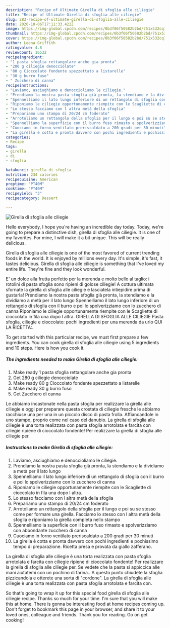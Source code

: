 ```yaml
---
description: "Recipe of Ultimate Girella di sfoglia alle ciliegie"
title: "Recipe of Ultimate Girella di sfoglia alle ciliegie"
slug: 283-recipe-of-ultimate-girella-di-sfoglia-alle-ciliegie
date: 2020-10-06T17:11:33.422Z
image: https://img-global.cpcdn.com/recipes/0b3f06f50582b2bd/751x532cq70/girella-di-sfoglia-alle-ciliegie-recipe-main-photo.jpg
thumbnail: https://img-global.cpcdn.com/recipes/0b3f06f50582b2bd/751x532cq70/girella-di-sfoglia-alle-ciliegie-recipe-main-photo.jpg
cover: https://img-global.cpcdn.com/recipes/0b3f06f50582b2bd/751x532cq70/girella-di-sfoglia-alle-ciliegie-recipe-main-photo.jpg
author: Leona Griffith
ratingvalue: 4.8
reviewcount: 16532
recipeingredient:
- "1 pasta sfoglia rettangolare anche gia pronta"
- "280 g ciliegie denocciolate"
- "80 g Cioccolato fondente spezzettato a listarelle"
- "30 g burro fuso"
- " Zucchero di canna"
recipeinstructions:
- "Laviamo, asciughiamo e denoccioliamo le ciliegie."
- "Prendiamo la nostra pasta sfoglia già pronta, la stendiamo e la dividiamo a metà per il lato lungo"
- "Spennelliamo il lato lungo inferiore di un rettangolo di sfoglia con il burro e poi lo spolverizziamo con lo zucchero di canna"
- "Riponiamo le ciliegie opportunamente riempite con le Scagliette di cioccolato in fila una dopo l altra."
- "Lo stesso facciamo con l altra metà della sfoglia"
- "Prepariamo uno stampo di 20/24 cm foderato"
- "Arrotoliamo un rettangolo della sfoglia per il lungo e poi su se stesso come per formare una girella. Facciamo lo stesso con l altra metà della sfoglia e riponiamo la girella completa nello stampo"
- "Spennelliamo la superficie con il burro fuso rimasto e spolverizziamo con abbondante zucchero di canna"
- "Cuociamo in forno ventilato preriscaldato a 200 gradi per 30 minuti"
- "La girella è cotta e pronta davvero con pochi ingredienti e pochissimo tempo di preparazione. Ricetta presa e provata da giallo zafferano."
categories:
- Recipe
tags:
- girella
- di
- sfoglia

katakunci: girella di sfoglia 
nutrition: 234 calories
recipecuisine: American
preptime: "PT40M"
cooktime: "PT40M"
recipeyield: "3"
recipecategory: Dessert

---
```



![Girella di sfoglia alle ciliegie](https://img-global.cpcdn.com/recipes/0b3f06f50582b2bd/751x532cq70/girella-di-sfoglia-alle-ciliegie-recipe-main-photo.jpg)

Hello everybody, I hope you're having an incredible day today. Today, we're going to prepare a distinctive dish, girella di sfoglia alle ciliegie. It is one of my favorites. For mine, I will make it a bit unique. This will be really delicious.

Girella di sfoglia alle ciliegie is one of the most favored of current trending foods in the world. It is enjoyed by millions every day. It's simple, it's fast, it tastes delicious. Girella di sfoglia alle ciliegie is something that I've loved my entire life. They're fine and they look wonderful.

E&#39; un dolce alla frutta perfetto per la merenda e molto bello al taglio: i rotolini di pasta sfoglia sono ripieni di golose ciliegie! A cottura ultimata sfornate la girella di sfoglia alle ciliegie e lasciatela intiepidire prima di gustarla! Prendiamo la nostra pasta sfoglia già pronta, la stendiamo e la dividiamo a metà per il lato lungo Spennelliamo il lato lungo inferiore di un rettangolo di sfoglia con il burro e poi lo spolverizziamo con lo zucchero di canna Riponiamo le ciliegie opportunamente riempite con le Scagliette di cioccolato in fila una dopo l altra. GIRELLA DI SFOGLIA ALLE CILIEGIE Pasta sfoglia, ciliegie e cioccolato: pochi ingredienti per una merenda da urlo QUI LA RICETTA:.


To get started with this particular recipe, we must first prepare a few ingredients. You can cook girella di sfoglia alle ciliegie using 5 ingredients and 10 steps. Here is how you cook it.

<!--inarticleads1-->

##### The ingredients needed to make Girella di sfoglia alle ciliegie:

1. Make ready 1 pasta sfoglia rettangolare anche gia pronta
1. Get 280 g ciliegie denocciolate
1. Make ready 80 g Cioccolato fondente spezzettato a listarelle
1. Make ready 30 g burro fuso
1. Get  Zucchero di canna


Le abbiamo incastonate nella pasta sfoglia per realizzare la girella alle ciliegie e oggi per preparare questa crostata di ciliegie fresche le abbiamo racchiuse una per una in un piccolo disco di pasta frolla. Affiancandole in uno stampo, proprio come nel caso del danubio. La girella di sfoglia alle ciliegie è una torta realizzata con pasta sfoglia arrotolata e farcita con ciliegie ripiene di cioccolato fondente! Per realizzare la girella di sfoglia alle ciliegie per. 

<!--inarticleads2-->

##### Instructions to make Girella di sfoglia alle ciliegie:

1. Laviamo, asciughiamo e denoccioliamo le ciliegie.
1. Prendiamo la nostra pasta sfoglia già pronta, la stendiamo e la dividiamo a metà per il lato lungo
1. Spennelliamo il lato lungo inferiore di un rettangolo di sfoglia con il burro e poi lo spolverizziamo con lo zucchero di canna
1. Riponiamo le ciliegie opportunamente riempite con le Scagliette di cioccolato in fila una dopo l altra.
1. Lo stesso facciamo con l altra metà della sfoglia
1. Prepariamo uno stampo di 20/24 cm foderato
1. Arrotoliamo un rettangolo della sfoglia per il lungo e poi su se stesso come per formare una girella. Facciamo lo stesso con l altra metà della sfoglia e riponiamo la girella completa nello stampo
1. Spennelliamo la superficie con il burro fuso rimasto e spolverizziamo con abbondante zucchero di canna
1. Cuociamo in forno ventilato preriscaldato a 200 gradi per 30 minuti
1. La girella è cotta e pronta davvero con pochi ingredienti e pochissimo tempo di preparazione. Ricetta presa e provata da giallo zafferano.


La girella di sfoglia alle ciliegie è una torta realizzata con pasta sfoglia arrotolata e farcita con ciliegie ripiene di cioccolato fondente! Per realizzare la girella di sfoglia alle ciliegie per. Se vedete che la pasta si appiccica alle mani aiutatemi con un pochino di farina.. A questo punto chiudete la sfoglia pizzicandola e otterete una sorta di &#34;cordone&#34;. La girella di sfoglia alle ciliegie è una torta realizzata con pasta sfoglia arrotolata e farcita con. 

So that's going to wrap it up for this special food girella di sfoglia alle ciliegie recipe. Thanks so much for your time. I'm sure that you will make this at home. There is gonna be interesting food at home recipes coming up. Don't forget to bookmark this page in your browser, and share it to your loved ones, colleague and friends. Thank you for reading. Go on get cooking!
